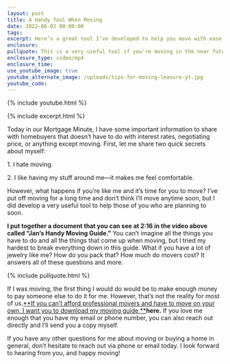 ```yaml
---
layout: post
title: A Handy Tool When Moving
date: 2022-06-02 00:00:00
tags:
excerpt: Here’s a great tool I’ve developed to help you move with ease.
enclosure:
pullquote: This is a very useful tool if you’re moving in the near future.
enclosure_type: video/mp4
enclosure_time:
use_youtube_image: true
youtube_alternate_image: /uploads/tips-for-moving-leasure-yt.jpg
youtube_code:
---
```

{% include youtube.html %}

{% include excerpt.html %}

Today in our Mortgage Minute, I have some important information to share with homebuyers that doesn’t have to do with interest rates, negotiating price, or anything except moving. First, let me share two quick secrets about myself:

1\. I hate moving.&nbsp;

2\. I like having my stuff around me—it makes me feel comfortable.

However, what happens if you’re like me and it’s time for you to move? I’ve put off moving for a long time and don’t think I’ll move anytime soon, but I did develop a very useful tool to help those of you who are planning to soon.&nbsp;&nbsp;

**I put together a document that you can see at 2:16 in the video above called “Jan’s Handy Moving Guide.”** You can’t imagine all the things you have to do and all the things that come up when moving, but I tried my hardest to break everything down in this guide. What if you have a lot of jewelry like me? How do you pack that? How much do movers cost? It answers all of these questions and more.

{% include pullquote.html %}

If I was moving, the first thing I would do would be to make enough money to pay someone else to do it for me. However, that’s not the reality for most of us.[**If you can’t afford professional movers and have to move on your own, I want you to download my moving guide **](__notset__)**here.** If you love me enough that you have my email or phone number, you can also reach out directly and I’ll send you a copy myself.

If you have any other questions for me about moving or buying a home in general, don’t hesitate to reach out via phone or email today. I look forward to hearing from you, and happy moving\!
